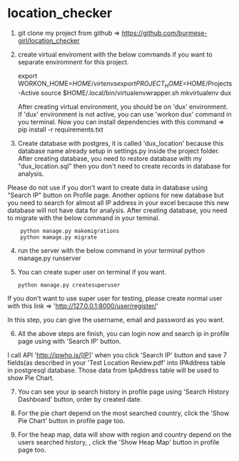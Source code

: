 # location_checker

1.  git clone my project from github => https://github.com/burmese-girl/location_checker
2.  create virtual enviroment with the below commands if you want to separate enviromnent for this project.

    export WORKON_HOME=$HOME/virtenvs
	export PROJECT_HOME=$HOME/Projects-Active
    source $HOME/.local/bin/virtualenvwrapper.sh
    mkvirtualenv dux

    After creating virtual environment, you should be on 'dux' environment. If 'dux' environment is not active, you can use 'workon dux' command in you terminal. Now you can install dependencies with this command => pip install -r requirements.txt

3.  Create database with postgres, it is called 'dux_location' because this database name already setup in settings.py inside the project folder. After creating database, you need to restore database with my "dux_location.sql" then you don't need to create records in database for analysis.

Please do not use if you don't want to create data in database using "Search IP" button on Profile page.
Another options for new database but you need to search for almost all IP address in your excel because this new database will not have data for analysis.
After creating database, you need to migrate with the below command in your teminal.

        python manage.py makemigrations
        python mamage.py migrate

4.  run the server with the below command in your terminal
    python manage.py runserver

5.  You can create super user on terminal if you want.

        python manage.py createsuperuser

If you don't want to use super user for testing, please create normal user with this link => 'http://127.0.0.1:8000/user/register/'

In this step, you can give the username, email and password as you want.

6. All the above steps are finish, you can login now and search ip in profile page using with 'Search IP' button.

I call API 'http://ipwho.is/[IP]' when you click 'Search IP' button and save 7 fields(as described in your 'Test Location Review.pdf' into IPAddress table in postgresql database. Those data from IpAddress table will be used to show Pie Chart.

7. You can see your ip search history in profile page using 'Search History Dashboard' button, order by created date.

8. For the pie chart depend on the most searched country, click the 'Show Pie Chart' button in profile page too.

9. For the heap map, data will show with region and country depend on the users searched history, , click the 'Show Heap Map' button in profile page too.
